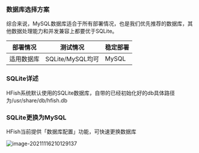 ### 数据库选择方案

综合来说，MySQL数据库适合于所有部署情况，也是我们优先推荐的数据库，其他数据处理能力和并发兼容上都要优于SQLite。

| 部署情况   | 测试情况         | 稳定部署 |
| ---------- | ---------------- | -------- |
| 适用数据库 | SQLite/MySQL均可 | MySQL    |



### SQLite详述

HFish系统默认使用的SQLite数据库，自带的已经初始化好的db具体路径为/usr/share/db/hfish.db



### SQLite更换为MySQL

HFish当前提供「数据库配置」功能，可快速更换数据库

![image-20211116210129137](https://hfish.net/images/image-20211116210129137.png)
